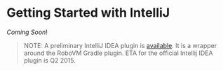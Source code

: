 # Getting Started with IntelliJ

_Coming Soon_!

> NOTE: A preliminary IntelliJ IDEA plugin is [available](https://plugins.jetbrains.com/plugin/7588?pr=idea). It is a wrapper around the RoboVM Gradle plugin. ETA for the official Intellij IDEA plugin is Q2 2015.
